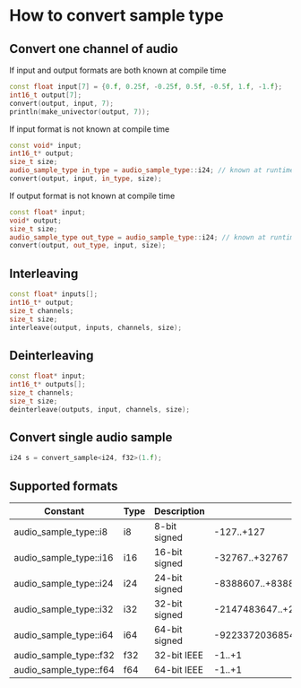 # How to convert sample type

## Convert one channel of audio

If input and output formats are both known at compile time

```c++
const float input[7] = {0.f, 0.25f, -0.25f, 0.5f, -0.5f, 1.f, -1.f};
int16_t output[7];
convert(output, input, 7);
println(make_univector(output, 7));
```

If input format is not known at compile time

```c++
const void* input;
int16_t* output;
size_t size;
audio_sample_type in_type = audio_sample_type::i24; // known at runtime
convert(output, input, in_type, size);
```

If output format is not known at compile time

```c++
const float* input;
void* output;
size_t size;
audio_sample_type out_type = audio_sample_type::i24; // known at runtime
convert(output, out_type, input, size);
```

## Interleaving

```c++
const float* inputs[];
int16_t* output;
size_t channels;
size_t size;
interleave(output, inputs, channels, size);
```

## Deinterleaving

```c++
const float* input;
int16_t* outputs[];
size_t channels;
size_t size;
deinterleave(outputs, input, channels, size);
```

## Convert single audio sample

```c++
i24 s = convert_sample<i24, f32>(1.f);
```

## Supported formats

| Constant               | Type | Description   | Range                                      |
|------------------------|------|---------------|--------------------------------------------|
| audio_sample_type::i8  | i8   | 8-bit signed  | -127..+127                                 |
| audio_sample_type::i16 | i16  | 16-bit signed | -32767..+32767                             |
| audio_sample_type::i24 | i24  | 24-bit signed | -8388607..+8388607                         |
| audio_sample_type::i32 | i32  | 32-bit signed | -2147483647..+2147483647                   |
| audio_sample_type::i64 | i64  | 64-bit signed | -9223372036854775807..+9223372036854775807 |
| audio_sample_type::f32 | f32  | 32-bit IEEE   | -1..+1                                     |
| audio_sample_type::f64 | f64  | 64-bit IEEE   | -1..+1                                     |
